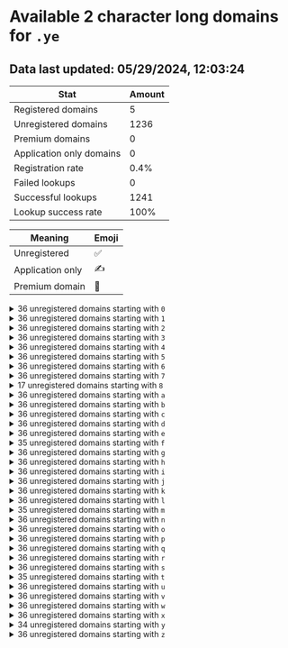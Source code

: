 # Available 2 character long domains for `.ye`

## Data last updated: 05/29/2024, 12:03:24

|Stat|Amount|
|--|--|
|Registered domains|5|
|Unregistered domains|1236|
|Premium domains|0|
|Application only domains|0|
|Registration rate|0.4%|
|Failed lookups|0|
|Successful lookups|1241|
|Lookup success rate|100%|


|Meaning|Emoji|
|--|--|
|Unregistered|:white_check_mark:|
|Application only|:writing_hand:|
|Premium domain|:gem:|

<details>
<summary>36 unregistered domains starting with <bold><code>0</code></bold></summary>

|Type|Domain|
|--|--|
|:white_check_mark:|`00.ye`|
|:white_check_mark:|`01.ye`|
|:white_check_mark:|`02.ye`|
|:white_check_mark:|`03.ye`|
|:white_check_mark:|`04.ye`|
|:white_check_mark:|`05.ye`|
|:white_check_mark:|`06.ye`|
|:white_check_mark:|`07.ye`|
|:white_check_mark:|`08.ye`|
|:white_check_mark:|`09.ye`|
|:white_check_mark:|`0a.ye`|
|:white_check_mark:|`0b.ye`|
|:white_check_mark:|`0c.ye`|
|:white_check_mark:|`0d.ye`|
|:white_check_mark:|`0e.ye`|
|:white_check_mark:|`0f.ye`|
|:white_check_mark:|`0g.ye`|
|:white_check_mark:|`0h.ye`|
|:white_check_mark:|`0i.ye`|
|:white_check_mark:|`0j.ye`|
|:white_check_mark:|`0k.ye`|
|:white_check_mark:|`0l.ye`|
|:white_check_mark:|`0m.ye`|
|:white_check_mark:|`0n.ye`|
|:white_check_mark:|`0o.ye`|
|:white_check_mark:|`0p.ye`|
|:white_check_mark:|`0q.ye`|
|:white_check_mark:|`0r.ye`|
|:white_check_mark:|`0s.ye`|
|:white_check_mark:|`0t.ye`|
|:white_check_mark:|`0u.ye`|
|:white_check_mark:|`0v.ye`|
|:white_check_mark:|`0w.ye`|
|:white_check_mark:|`0x.ye`|
|:white_check_mark:|`0y.ye`|
|:white_check_mark:|`0z.ye`|
</details>
<details>
<summary>36 unregistered domains starting with <bold><code>1</code></bold></summary>

|Type|Domain|
|--|--|
|:white_check_mark:|`10.ye`|
|:white_check_mark:|`11.ye`|
|:white_check_mark:|`12.ye`|
|:white_check_mark:|`13.ye`|
|:white_check_mark:|`14.ye`|
|:white_check_mark:|`15.ye`|
|:white_check_mark:|`16.ye`|
|:white_check_mark:|`17.ye`|
|:white_check_mark:|`18.ye`|
|:white_check_mark:|`19.ye`|
|:white_check_mark:|`1a.ye`|
|:white_check_mark:|`1b.ye`|
|:white_check_mark:|`1c.ye`|
|:white_check_mark:|`1d.ye`|
|:white_check_mark:|`1e.ye`|
|:white_check_mark:|`1f.ye`|
|:white_check_mark:|`1g.ye`|
|:white_check_mark:|`1h.ye`|
|:white_check_mark:|`1i.ye`|
|:white_check_mark:|`1j.ye`|
|:white_check_mark:|`1k.ye`|
|:white_check_mark:|`1l.ye`|
|:white_check_mark:|`1m.ye`|
|:white_check_mark:|`1n.ye`|
|:white_check_mark:|`1o.ye`|
|:white_check_mark:|`1p.ye`|
|:white_check_mark:|`1q.ye`|
|:white_check_mark:|`1r.ye`|
|:white_check_mark:|`1s.ye`|
|:white_check_mark:|`1t.ye`|
|:white_check_mark:|`1u.ye`|
|:white_check_mark:|`1v.ye`|
|:white_check_mark:|`1w.ye`|
|:white_check_mark:|`1x.ye`|
|:white_check_mark:|`1y.ye`|
|:white_check_mark:|`1z.ye`|
</details>
<details>
<summary>36 unregistered domains starting with <bold><code>2</code></bold></summary>

|Type|Domain|
|--|--|
|:white_check_mark:|`20.ye`|
|:white_check_mark:|`21.ye`|
|:white_check_mark:|`22.ye`|
|:white_check_mark:|`23.ye`|
|:white_check_mark:|`24.ye`|
|:white_check_mark:|`25.ye`|
|:white_check_mark:|`26.ye`|
|:white_check_mark:|`27.ye`|
|:white_check_mark:|`28.ye`|
|:white_check_mark:|`29.ye`|
|:white_check_mark:|`2a.ye`|
|:white_check_mark:|`2b.ye`|
|:white_check_mark:|`2c.ye`|
|:white_check_mark:|`2d.ye`|
|:white_check_mark:|`2e.ye`|
|:white_check_mark:|`2f.ye`|
|:white_check_mark:|`2g.ye`|
|:white_check_mark:|`2h.ye`|
|:white_check_mark:|`2i.ye`|
|:white_check_mark:|`2j.ye`|
|:white_check_mark:|`2k.ye`|
|:white_check_mark:|`2l.ye`|
|:white_check_mark:|`2m.ye`|
|:white_check_mark:|`2n.ye`|
|:white_check_mark:|`2o.ye`|
|:white_check_mark:|`2p.ye`|
|:white_check_mark:|`2q.ye`|
|:white_check_mark:|`2r.ye`|
|:white_check_mark:|`2s.ye`|
|:white_check_mark:|`2t.ye`|
|:white_check_mark:|`2u.ye`|
|:white_check_mark:|`2v.ye`|
|:white_check_mark:|`2w.ye`|
|:white_check_mark:|`2x.ye`|
|:white_check_mark:|`2y.ye`|
|:white_check_mark:|`2z.ye`|
</details>
<details>
<summary>36 unregistered domains starting with <bold><code>3</code></bold></summary>

|Type|Domain|
|--|--|
|:white_check_mark:|`30.ye`|
|:white_check_mark:|`31.ye`|
|:white_check_mark:|`32.ye`|
|:white_check_mark:|`33.ye`|
|:white_check_mark:|`34.ye`|
|:white_check_mark:|`35.ye`|
|:white_check_mark:|`36.ye`|
|:white_check_mark:|`37.ye`|
|:white_check_mark:|`38.ye`|
|:white_check_mark:|`39.ye`|
|:white_check_mark:|`3a.ye`|
|:white_check_mark:|`3b.ye`|
|:white_check_mark:|`3c.ye`|
|:white_check_mark:|`3d.ye`|
|:white_check_mark:|`3e.ye`|
|:white_check_mark:|`3f.ye`|
|:white_check_mark:|`3g.ye`|
|:white_check_mark:|`3h.ye`|
|:white_check_mark:|`3i.ye`|
|:white_check_mark:|`3j.ye`|
|:white_check_mark:|`3k.ye`|
|:white_check_mark:|`3l.ye`|
|:white_check_mark:|`3m.ye`|
|:white_check_mark:|`3n.ye`|
|:white_check_mark:|`3o.ye`|
|:white_check_mark:|`3p.ye`|
|:white_check_mark:|`3q.ye`|
|:white_check_mark:|`3r.ye`|
|:white_check_mark:|`3s.ye`|
|:white_check_mark:|`3t.ye`|
|:white_check_mark:|`3u.ye`|
|:white_check_mark:|`3v.ye`|
|:white_check_mark:|`3w.ye`|
|:white_check_mark:|`3x.ye`|
|:white_check_mark:|`3y.ye`|
|:white_check_mark:|`3z.ye`|
</details>
<details>
<summary>36 unregistered domains starting with <bold><code>4</code></bold></summary>

|Type|Domain|
|--|--|
|:white_check_mark:|`40.ye`|
|:white_check_mark:|`41.ye`|
|:white_check_mark:|`42.ye`|
|:white_check_mark:|`43.ye`|
|:white_check_mark:|`44.ye`|
|:white_check_mark:|`45.ye`|
|:white_check_mark:|`46.ye`|
|:white_check_mark:|`47.ye`|
|:white_check_mark:|`48.ye`|
|:white_check_mark:|`49.ye`|
|:white_check_mark:|`4a.ye`|
|:white_check_mark:|`4b.ye`|
|:white_check_mark:|`4c.ye`|
|:white_check_mark:|`4d.ye`|
|:white_check_mark:|`4e.ye`|
|:white_check_mark:|`4f.ye`|
|:white_check_mark:|`4g.ye`|
|:white_check_mark:|`4h.ye`|
|:white_check_mark:|`4i.ye`|
|:white_check_mark:|`4j.ye`|
|:white_check_mark:|`4k.ye`|
|:white_check_mark:|`4l.ye`|
|:white_check_mark:|`4m.ye`|
|:white_check_mark:|`4n.ye`|
|:white_check_mark:|`4o.ye`|
|:white_check_mark:|`4p.ye`|
|:white_check_mark:|`4q.ye`|
|:white_check_mark:|`4r.ye`|
|:white_check_mark:|`4s.ye`|
|:white_check_mark:|`4t.ye`|
|:white_check_mark:|`4u.ye`|
|:white_check_mark:|`4v.ye`|
|:white_check_mark:|`4w.ye`|
|:white_check_mark:|`4x.ye`|
|:white_check_mark:|`4y.ye`|
|:white_check_mark:|`4z.ye`|
</details>
<details>
<summary>36 unregistered domains starting with <bold><code>5</code></bold></summary>

|Type|Domain|
|--|--|
|:white_check_mark:|`50.ye`|
|:white_check_mark:|`51.ye`|
|:white_check_mark:|`52.ye`|
|:white_check_mark:|`53.ye`|
|:white_check_mark:|`54.ye`|
|:white_check_mark:|`55.ye`|
|:white_check_mark:|`56.ye`|
|:white_check_mark:|`57.ye`|
|:white_check_mark:|`58.ye`|
|:white_check_mark:|`59.ye`|
|:white_check_mark:|`5a.ye`|
|:white_check_mark:|`5b.ye`|
|:white_check_mark:|`5c.ye`|
|:white_check_mark:|`5d.ye`|
|:white_check_mark:|`5e.ye`|
|:white_check_mark:|`5f.ye`|
|:white_check_mark:|`5g.ye`|
|:white_check_mark:|`5h.ye`|
|:white_check_mark:|`5i.ye`|
|:white_check_mark:|`5j.ye`|
|:white_check_mark:|`5k.ye`|
|:white_check_mark:|`5l.ye`|
|:white_check_mark:|`5m.ye`|
|:white_check_mark:|`5n.ye`|
|:white_check_mark:|`5o.ye`|
|:white_check_mark:|`5p.ye`|
|:white_check_mark:|`5q.ye`|
|:white_check_mark:|`5r.ye`|
|:white_check_mark:|`5s.ye`|
|:white_check_mark:|`5t.ye`|
|:white_check_mark:|`5u.ye`|
|:white_check_mark:|`5v.ye`|
|:white_check_mark:|`5w.ye`|
|:white_check_mark:|`5x.ye`|
|:white_check_mark:|`5y.ye`|
|:white_check_mark:|`5z.ye`|
</details>
<details>
<summary>36 unregistered domains starting with <bold><code>6</code></bold></summary>

|Type|Domain|
|--|--|
|:white_check_mark:|`60.ye`|
|:white_check_mark:|`61.ye`|
|:white_check_mark:|`62.ye`|
|:white_check_mark:|`63.ye`|
|:white_check_mark:|`64.ye`|
|:white_check_mark:|`65.ye`|
|:white_check_mark:|`66.ye`|
|:white_check_mark:|`67.ye`|
|:white_check_mark:|`68.ye`|
|:white_check_mark:|`69.ye`|
|:white_check_mark:|`6a.ye`|
|:white_check_mark:|`6b.ye`|
|:white_check_mark:|`6c.ye`|
|:white_check_mark:|`6d.ye`|
|:white_check_mark:|`6e.ye`|
|:white_check_mark:|`6f.ye`|
|:white_check_mark:|`6g.ye`|
|:white_check_mark:|`6h.ye`|
|:white_check_mark:|`6i.ye`|
|:white_check_mark:|`6j.ye`|
|:white_check_mark:|`6k.ye`|
|:white_check_mark:|`6l.ye`|
|:white_check_mark:|`6m.ye`|
|:white_check_mark:|`6n.ye`|
|:white_check_mark:|`6o.ye`|
|:white_check_mark:|`6p.ye`|
|:white_check_mark:|`6q.ye`|
|:white_check_mark:|`6r.ye`|
|:white_check_mark:|`6s.ye`|
|:white_check_mark:|`6t.ye`|
|:white_check_mark:|`6u.ye`|
|:white_check_mark:|`6v.ye`|
|:white_check_mark:|`6w.ye`|
|:white_check_mark:|`6x.ye`|
|:white_check_mark:|`6y.ye`|
|:white_check_mark:|`6z.ye`|
</details>
<details>
<summary>36 unregistered domains starting with <bold><code>7</code></bold></summary>

|Type|Domain|
|--|--|
|:white_check_mark:|`70.ye`|
|:white_check_mark:|`71.ye`|
|:white_check_mark:|`72.ye`|
|:white_check_mark:|`73.ye`|
|:white_check_mark:|`74.ye`|
|:white_check_mark:|`75.ye`|
|:white_check_mark:|`76.ye`|
|:white_check_mark:|`77.ye`|
|:white_check_mark:|`78.ye`|
|:white_check_mark:|`79.ye`|
|:white_check_mark:|`7a.ye`|
|:white_check_mark:|`7b.ye`|
|:white_check_mark:|`7c.ye`|
|:white_check_mark:|`7d.ye`|
|:white_check_mark:|`7e.ye`|
|:white_check_mark:|`7f.ye`|
|:white_check_mark:|`7g.ye`|
|:white_check_mark:|`7h.ye`|
|:white_check_mark:|`7i.ye`|
|:white_check_mark:|`7j.ye`|
|:white_check_mark:|`7k.ye`|
|:white_check_mark:|`7l.ye`|
|:white_check_mark:|`7m.ye`|
|:white_check_mark:|`7n.ye`|
|:white_check_mark:|`7o.ye`|
|:white_check_mark:|`7p.ye`|
|:white_check_mark:|`7q.ye`|
|:white_check_mark:|`7r.ye`|
|:white_check_mark:|`7s.ye`|
|:white_check_mark:|`7t.ye`|
|:white_check_mark:|`7u.ye`|
|:white_check_mark:|`7v.ye`|
|:white_check_mark:|`7w.ye`|
|:white_check_mark:|`7x.ye`|
|:white_check_mark:|`7y.ye`|
|:white_check_mark:|`7z.ye`|
</details>
<details>
<summary>17 unregistered domains starting with <bold><code>8</code></bold></summary>

|Type|Domain|
|--|--|
|:white_check_mark:|`8a.ye`|
|:white_check_mark:|`8b.ye`|
|:white_check_mark:|`8c.ye`|
|:white_check_mark:|`8d.ye`|
|:white_check_mark:|`8e.ye`|
|:white_check_mark:|`8f.ye`|
|:white_check_mark:|`8g.ye`|
|:white_check_mark:|`8h.ye`|
|:white_check_mark:|`8i.ye`|
|:white_check_mark:|`8j.ye`|
|:white_check_mark:|`8k.ye`|
|:white_check_mark:|`8l.ye`|
|:white_check_mark:|`8m.ye`|
|:white_check_mark:|`8n.ye`|
|:white_check_mark:|`8o.ye`|
|:white_check_mark:|`8p.ye`|
|:white_check_mark:|`8q.ye`|
</details>
<details>
<summary>36 unregistered domains starting with <bold><code>a</code></bold></summary>

|Type|Domain|
|--|--|
|:white_check_mark:|`a0.ye`|
|:white_check_mark:|`a1.ye`|
|:white_check_mark:|`a2.ye`|
|:white_check_mark:|`a3.ye`|
|:white_check_mark:|`a4.ye`|
|:white_check_mark:|`a5.ye`|
|:white_check_mark:|`a6.ye`|
|:white_check_mark:|`a7.ye`|
|:white_check_mark:|`a8.ye`|
|:white_check_mark:|`a9.ye`|
|:white_check_mark:|`aa.ye`|
|:white_check_mark:|`ab.ye`|
|:white_check_mark:|`ac.ye`|
|:white_check_mark:|`ad.ye`|
|:white_check_mark:|`ae.ye`|
|:white_check_mark:|`af.ye`|
|:white_check_mark:|`ag.ye`|
|:white_check_mark:|`ah.ye`|
|:white_check_mark:|`ai.ye`|
|:white_check_mark:|`aj.ye`|
|:white_check_mark:|`ak.ye`|
|:white_check_mark:|`al.ye`|
|:white_check_mark:|`am.ye`|
|:white_check_mark:|`an.ye`|
|:white_check_mark:|`ao.ye`|
|:white_check_mark:|`ap.ye`|
|:white_check_mark:|`aq.ye`|
|:white_check_mark:|`ar.ye`|
|:white_check_mark:|`as.ye`|
|:white_check_mark:|`at.ye`|
|:white_check_mark:|`au.ye`|
|:white_check_mark:|`av.ye`|
|:white_check_mark:|`aw.ye`|
|:white_check_mark:|`ax.ye`|
|:white_check_mark:|`ay.ye`|
|:white_check_mark:|`az.ye`|
</details>
<details>
<summary>36 unregistered domains starting with <bold><code>b</code></bold></summary>

|Type|Domain|
|--|--|
|:white_check_mark:|`b0.ye`|
|:white_check_mark:|`b1.ye`|
|:white_check_mark:|`b2.ye`|
|:white_check_mark:|`b3.ye`|
|:white_check_mark:|`b4.ye`|
|:white_check_mark:|`b5.ye`|
|:white_check_mark:|`b6.ye`|
|:white_check_mark:|`b7.ye`|
|:white_check_mark:|`b8.ye`|
|:white_check_mark:|`b9.ye`|
|:white_check_mark:|`ba.ye`|
|:white_check_mark:|`bb.ye`|
|:white_check_mark:|`bc.ye`|
|:white_check_mark:|`bd.ye`|
|:white_check_mark:|`be.ye`|
|:white_check_mark:|`bf.ye`|
|:white_check_mark:|`bg.ye`|
|:white_check_mark:|`bh.ye`|
|:white_check_mark:|`bi.ye`|
|:white_check_mark:|`bj.ye`|
|:white_check_mark:|`bk.ye`|
|:white_check_mark:|`bl.ye`|
|:white_check_mark:|`bm.ye`|
|:white_check_mark:|`bn.ye`|
|:white_check_mark:|`bo.ye`|
|:white_check_mark:|`bp.ye`|
|:white_check_mark:|`bq.ye`|
|:white_check_mark:|`br.ye`|
|:white_check_mark:|`bs.ye`|
|:white_check_mark:|`bt.ye`|
|:white_check_mark:|`bu.ye`|
|:white_check_mark:|`bv.ye`|
|:white_check_mark:|`bw.ye`|
|:white_check_mark:|`bx.ye`|
|:white_check_mark:|`by.ye`|
|:white_check_mark:|`bz.ye`|
</details>
<details>
<summary>36 unregistered domains starting with <bold><code>c</code></bold></summary>

|Type|Domain|
|--|--|
|:white_check_mark:|`c0.ye`|
|:white_check_mark:|`c1.ye`|
|:white_check_mark:|`c2.ye`|
|:white_check_mark:|`c3.ye`|
|:white_check_mark:|`c4.ye`|
|:white_check_mark:|`c5.ye`|
|:white_check_mark:|`c6.ye`|
|:white_check_mark:|`c7.ye`|
|:white_check_mark:|`c8.ye`|
|:white_check_mark:|`c9.ye`|
|:white_check_mark:|`ca.ye`|
|:white_check_mark:|`cb.ye`|
|:white_check_mark:|`cc.ye`|
|:white_check_mark:|`cd.ye`|
|:white_check_mark:|`ce.ye`|
|:white_check_mark:|`cf.ye`|
|:white_check_mark:|`cg.ye`|
|:white_check_mark:|`ch.ye`|
|:white_check_mark:|`ci.ye`|
|:white_check_mark:|`cj.ye`|
|:white_check_mark:|`ck.ye`|
|:white_check_mark:|`cl.ye`|
|:white_check_mark:|`cm.ye`|
|:white_check_mark:|`cn.ye`|
|:white_check_mark:|`co.ye`|
|:white_check_mark:|`cp.ye`|
|:white_check_mark:|`cq.ye`|
|:white_check_mark:|`cr.ye`|
|:white_check_mark:|`cs.ye`|
|:white_check_mark:|`ct.ye`|
|:white_check_mark:|`cu.ye`|
|:white_check_mark:|`cv.ye`|
|:white_check_mark:|`cw.ye`|
|:white_check_mark:|`cx.ye`|
|:white_check_mark:|`cy.ye`|
|:white_check_mark:|`cz.ye`|
</details>
<details>
<summary>36 unregistered domains starting with <bold><code>d</code></bold></summary>

|Type|Domain|
|--|--|
|:white_check_mark:|`d0.ye`|
|:white_check_mark:|`d1.ye`|
|:white_check_mark:|`d2.ye`|
|:white_check_mark:|`d3.ye`|
|:white_check_mark:|`d4.ye`|
|:white_check_mark:|`d5.ye`|
|:white_check_mark:|`d6.ye`|
|:white_check_mark:|`d7.ye`|
|:white_check_mark:|`d8.ye`|
|:white_check_mark:|`d9.ye`|
|:white_check_mark:|`da.ye`|
|:white_check_mark:|`db.ye`|
|:white_check_mark:|`dc.ye`|
|:white_check_mark:|`dd.ye`|
|:white_check_mark:|`de.ye`|
|:white_check_mark:|`df.ye`|
|:white_check_mark:|`dg.ye`|
|:white_check_mark:|`dh.ye`|
|:white_check_mark:|`di.ye`|
|:white_check_mark:|`dj.ye`|
|:white_check_mark:|`dk.ye`|
|:white_check_mark:|`dl.ye`|
|:white_check_mark:|`dm.ye`|
|:white_check_mark:|`dn.ye`|
|:white_check_mark:|`do.ye`|
|:white_check_mark:|`dp.ye`|
|:white_check_mark:|`dq.ye`|
|:white_check_mark:|`dr.ye`|
|:white_check_mark:|`ds.ye`|
|:white_check_mark:|`dt.ye`|
|:white_check_mark:|`du.ye`|
|:white_check_mark:|`dv.ye`|
|:white_check_mark:|`dw.ye`|
|:white_check_mark:|`dx.ye`|
|:white_check_mark:|`dy.ye`|
|:white_check_mark:|`dz.ye`|
</details>
<details>
<summary>36 unregistered domains starting with <bold><code>e</code></bold></summary>

|Type|Domain|
|--|--|
|:white_check_mark:|`e0.ye`|
|:white_check_mark:|`e1.ye`|
|:white_check_mark:|`e2.ye`|
|:white_check_mark:|`e3.ye`|
|:white_check_mark:|`e4.ye`|
|:white_check_mark:|`e5.ye`|
|:white_check_mark:|`e6.ye`|
|:white_check_mark:|`e7.ye`|
|:white_check_mark:|`e8.ye`|
|:white_check_mark:|`e9.ye`|
|:white_check_mark:|`ea.ye`|
|:white_check_mark:|`eb.ye`|
|:white_check_mark:|`ec.ye`|
|:white_check_mark:|`ed.ye`|
|:white_check_mark:|`ee.ye`|
|:white_check_mark:|`ef.ye`|
|:white_check_mark:|`eg.ye`|
|:white_check_mark:|`eh.ye`|
|:white_check_mark:|`ei.ye`|
|:white_check_mark:|`ej.ye`|
|:white_check_mark:|`ek.ye`|
|:white_check_mark:|`el.ye`|
|:white_check_mark:|`em.ye`|
|:white_check_mark:|`en.ye`|
|:white_check_mark:|`eo.ye`|
|:white_check_mark:|`ep.ye`|
|:white_check_mark:|`eq.ye`|
|:white_check_mark:|`er.ye`|
|:white_check_mark:|`es.ye`|
|:white_check_mark:|`et.ye`|
|:white_check_mark:|`eu.ye`|
|:white_check_mark:|`ev.ye`|
|:white_check_mark:|`ew.ye`|
|:white_check_mark:|`ex.ye`|
|:white_check_mark:|`ey.ye`|
|:white_check_mark:|`ez.ye`|
</details>
<details>
<summary>35 unregistered domains starting with <bold><code>f</code></bold></summary>

|Type|Domain|
|--|--|
|:white_check_mark:|`f0.ye`|
|:white_check_mark:|`f1.ye`|
|:white_check_mark:|`f2.ye`|
|:white_check_mark:|`f3.ye`|
|:white_check_mark:|`f4.ye`|
|:white_check_mark:|`f5.ye`|
|:white_check_mark:|`f6.ye`|
|:white_check_mark:|`f7.ye`|
|:white_check_mark:|`f8.ye`|
|:white_check_mark:|`f9.ye`|
|:white_check_mark:|`fa.ye`|
|:white_check_mark:|`fb.ye`|
|:white_check_mark:|`fc.ye`|
|:white_check_mark:|`fd.ye`|
|:white_check_mark:|`fe.ye`|
|:white_check_mark:|`ff.ye`|
|:white_check_mark:|`fg.ye`|
|:white_check_mark:|`fh.ye`|
|:white_check_mark:|`fi.ye`|
|:white_check_mark:|`fj.ye`|
|:white_check_mark:|`fk.ye`|
|:white_check_mark:|`fl.ye`|
|:white_check_mark:|`fn.ye`|
|:white_check_mark:|`fo.ye`|
|:white_check_mark:|`fp.ye`|
|:white_check_mark:|`fq.ye`|
|:white_check_mark:|`fr.ye`|
|:white_check_mark:|`fs.ye`|
|:white_check_mark:|`ft.ye`|
|:white_check_mark:|`fu.ye`|
|:white_check_mark:|`fv.ye`|
|:white_check_mark:|`fw.ye`|
|:white_check_mark:|`fx.ye`|
|:white_check_mark:|`fy.ye`|
|:white_check_mark:|`fz.ye`|
</details>
<details>
<summary>36 unregistered domains starting with <bold><code>g</code></bold></summary>

|Type|Domain|
|--|--|
|:white_check_mark:|`g0.ye`|
|:white_check_mark:|`g1.ye`|
|:white_check_mark:|`g2.ye`|
|:white_check_mark:|`g3.ye`|
|:white_check_mark:|`g4.ye`|
|:white_check_mark:|`g5.ye`|
|:white_check_mark:|`g6.ye`|
|:white_check_mark:|`g7.ye`|
|:white_check_mark:|`g8.ye`|
|:white_check_mark:|`g9.ye`|
|:white_check_mark:|`ga.ye`|
|:white_check_mark:|`gb.ye`|
|:white_check_mark:|`gc.ye`|
|:white_check_mark:|`gd.ye`|
|:white_check_mark:|`ge.ye`|
|:white_check_mark:|`gf.ye`|
|:white_check_mark:|`gg.ye`|
|:white_check_mark:|`gh.ye`|
|:white_check_mark:|`gi.ye`|
|:white_check_mark:|`gj.ye`|
|:white_check_mark:|`gk.ye`|
|:white_check_mark:|`gl.ye`|
|:white_check_mark:|`gm.ye`|
|:white_check_mark:|`gn.ye`|
|:white_check_mark:|`go.ye`|
|:white_check_mark:|`gp.ye`|
|:white_check_mark:|`gq.ye`|
|:white_check_mark:|`gr.ye`|
|:white_check_mark:|`gs.ye`|
|:white_check_mark:|`gt.ye`|
|:white_check_mark:|`gu.ye`|
|:white_check_mark:|`gv.ye`|
|:white_check_mark:|`gw.ye`|
|:white_check_mark:|`gx.ye`|
|:white_check_mark:|`gy.ye`|
|:white_check_mark:|`gz.ye`|
</details>
<details>
<summary>36 unregistered domains starting with <bold><code>h</code></bold></summary>

|Type|Domain|
|--|--|
|:white_check_mark:|`h0.ye`|
|:white_check_mark:|`h1.ye`|
|:white_check_mark:|`h2.ye`|
|:white_check_mark:|`h3.ye`|
|:white_check_mark:|`h4.ye`|
|:white_check_mark:|`h5.ye`|
|:white_check_mark:|`h6.ye`|
|:white_check_mark:|`h7.ye`|
|:white_check_mark:|`h8.ye`|
|:white_check_mark:|`h9.ye`|
|:white_check_mark:|`ha.ye`|
|:white_check_mark:|`hb.ye`|
|:white_check_mark:|`hc.ye`|
|:white_check_mark:|`hd.ye`|
|:white_check_mark:|`he.ye`|
|:white_check_mark:|`hf.ye`|
|:white_check_mark:|`hg.ye`|
|:white_check_mark:|`hh.ye`|
|:white_check_mark:|`hi.ye`|
|:white_check_mark:|`hj.ye`|
|:white_check_mark:|`hk.ye`|
|:white_check_mark:|`hl.ye`|
|:white_check_mark:|`hm.ye`|
|:white_check_mark:|`hn.ye`|
|:white_check_mark:|`ho.ye`|
|:white_check_mark:|`hp.ye`|
|:white_check_mark:|`hq.ye`|
|:white_check_mark:|`hr.ye`|
|:white_check_mark:|`hs.ye`|
|:white_check_mark:|`ht.ye`|
|:white_check_mark:|`hu.ye`|
|:white_check_mark:|`hv.ye`|
|:white_check_mark:|`hw.ye`|
|:white_check_mark:|`hx.ye`|
|:white_check_mark:|`hy.ye`|
|:white_check_mark:|`hz.ye`|
</details>
<details>
<summary>36 unregistered domains starting with <bold><code>i</code></bold></summary>

|Type|Domain|
|--|--|
|:white_check_mark:|`i0.ye`|
|:white_check_mark:|`i1.ye`|
|:white_check_mark:|`i2.ye`|
|:white_check_mark:|`i3.ye`|
|:white_check_mark:|`i4.ye`|
|:white_check_mark:|`i5.ye`|
|:white_check_mark:|`i6.ye`|
|:white_check_mark:|`i7.ye`|
|:white_check_mark:|`i8.ye`|
|:white_check_mark:|`i9.ye`|
|:white_check_mark:|`ia.ye`|
|:white_check_mark:|`ib.ye`|
|:white_check_mark:|`ic.ye`|
|:white_check_mark:|`id.ye`|
|:white_check_mark:|`ie.ye`|
|:white_check_mark:|`if.ye`|
|:white_check_mark:|`ig.ye`|
|:white_check_mark:|`ih.ye`|
|:white_check_mark:|`ii.ye`|
|:white_check_mark:|`ij.ye`|
|:white_check_mark:|`ik.ye`|
|:white_check_mark:|`il.ye`|
|:white_check_mark:|`im.ye`|
|:white_check_mark:|`in.ye`|
|:white_check_mark:|`io.ye`|
|:white_check_mark:|`ip.ye`|
|:white_check_mark:|`iq.ye`|
|:white_check_mark:|`ir.ye`|
|:white_check_mark:|`is.ye`|
|:white_check_mark:|`it.ye`|
|:white_check_mark:|`iu.ye`|
|:white_check_mark:|`iv.ye`|
|:white_check_mark:|`iw.ye`|
|:white_check_mark:|`ix.ye`|
|:white_check_mark:|`iy.ye`|
|:white_check_mark:|`iz.ye`|
</details>
<details>
<summary>36 unregistered domains starting with <bold><code>j</code></bold></summary>

|Type|Domain|
|--|--|
|:white_check_mark:|`j0.ye`|
|:white_check_mark:|`j1.ye`|
|:white_check_mark:|`j2.ye`|
|:white_check_mark:|`j3.ye`|
|:white_check_mark:|`j4.ye`|
|:white_check_mark:|`j5.ye`|
|:white_check_mark:|`j6.ye`|
|:white_check_mark:|`j7.ye`|
|:white_check_mark:|`j8.ye`|
|:white_check_mark:|`j9.ye`|
|:white_check_mark:|`ja.ye`|
|:white_check_mark:|`jb.ye`|
|:white_check_mark:|`jc.ye`|
|:white_check_mark:|`jd.ye`|
|:white_check_mark:|`je.ye`|
|:white_check_mark:|`jf.ye`|
|:white_check_mark:|`jg.ye`|
|:white_check_mark:|`jh.ye`|
|:white_check_mark:|`ji.ye`|
|:white_check_mark:|`jj.ye`|
|:white_check_mark:|`jk.ye`|
|:white_check_mark:|`jl.ye`|
|:white_check_mark:|`jm.ye`|
|:white_check_mark:|`jn.ye`|
|:white_check_mark:|`jo.ye`|
|:white_check_mark:|`jp.ye`|
|:white_check_mark:|`jq.ye`|
|:white_check_mark:|`jr.ye`|
|:white_check_mark:|`js.ye`|
|:white_check_mark:|`jt.ye`|
|:white_check_mark:|`ju.ye`|
|:white_check_mark:|`jv.ye`|
|:white_check_mark:|`jw.ye`|
|:white_check_mark:|`jx.ye`|
|:white_check_mark:|`jy.ye`|
|:white_check_mark:|`jz.ye`|
</details>
<details>
<summary>36 unregistered domains starting with <bold><code>k</code></bold></summary>

|Type|Domain|
|--|--|
|:white_check_mark:|`k0.ye`|
|:white_check_mark:|`k1.ye`|
|:white_check_mark:|`k2.ye`|
|:white_check_mark:|`k3.ye`|
|:white_check_mark:|`k4.ye`|
|:white_check_mark:|`k5.ye`|
|:white_check_mark:|`k6.ye`|
|:white_check_mark:|`k7.ye`|
|:white_check_mark:|`k8.ye`|
|:white_check_mark:|`k9.ye`|
|:white_check_mark:|`ka.ye`|
|:white_check_mark:|`kb.ye`|
|:white_check_mark:|`kc.ye`|
|:white_check_mark:|`kd.ye`|
|:white_check_mark:|`ke.ye`|
|:white_check_mark:|`kf.ye`|
|:white_check_mark:|`kg.ye`|
|:white_check_mark:|`kh.ye`|
|:white_check_mark:|`ki.ye`|
|:white_check_mark:|`kj.ye`|
|:white_check_mark:|`kk.ye`|
|:white_check_mark:|`kl.ye`|
|:white_check_mark:|`km.ye`|
|:white_check_mark:|`kn.ye`|
|:white_check_mark:|`ko.ye`|
|:white_check_mark:|`kp.ye`|
|:white_check_mark:|`kq.ye`|
|:white_check_mark:|`kr.ye`|
|:white_check_mark:|`ks.ye`|
|:white_check_mark:|`kt.ye`|
|:white_check_mark:|`ku.ye`|
|:white_check_mark:|`kv.ye`|
|:white_check_mark:|`kw.ye`|
|:white_check_mark:|`kx.ye`|
|:white_check_mark:|`ky.ye`|
|:white_check_mark:|`kz.ye`|
</details>
<details>
<summary>36 unregistered domains starting with <bold><code>l</code></bold></summary>

|Type|Domain|
|--|--|
|:white_check_mark:|`l0.ye`|
|:white_check_mark:|`l1.ye`|
|:white_check_mark:|`l2.ye`|
|:white_check_mark:|`l3.ye`|
|:white_check_mark:|`l4.ye`|
|:white_check_mark:|`l5.ye`|
|:white_check_mark:|`l6.ye`|
|:white_check_mark:|`l7.ye`|
|:white_check_mark:|`l8.ye`|
|:white_check_mark:|`l9.ye`|
|:white_check_mark:|`la.ye`|
|:white_check_mark:|`lb.ye`|
|:white_check_mark:|`lc.ye`|
|:white_check_mark:|`ld.ye`|
|:white_check_mark:|`le.ye`|
|:white_check_mark:|`lf.ye`|
|:white_check_mark:|`lg.ye`|
|:white_check_mark:|`lh.ye`|
|:white_check_mark:|`li.ye`|
|:white_check_mark:|`lj.ye`|
|:white_check_mark:|`lk.ye`|
|:white_check_mark:|`ll.ye`|
|:white_check_mark:|`lm.ye`|
|:white_check_mark:|`ln.ye`|
|:white_check_mark:|`lo.ye`|
|:white_check_mark:|`lp.ye`|
|:white_check_mark:|`lq.ye`|
|:white_check_mark:|`lr.ye`|
|:white_check_mark:|`ls.ye`|
|:white_check_mark:|`lt.ye`|
|:white_check_mark:|`lu.ye`|
|:white_check_mark:|`lv.ye`|
|:white_check_mark:|`lw.ye`|
|:white_check_mark:|`lx.ye`|
|:white_check_mark:|`ly.ye`|
|:white_check_mark:|`lz.ye`|
</details>
<details>
<summary>35 unregistered domains starting with <bold><code>m</code></bold></summary>

|Type|Domain|
|--|--|
|:white_check_mark:|`m0.ye`|
|:white_check_mark:|`m1.ye`|
|:white_check_mark:|`m2.ye`|
|:white_check_mark:|`m3.ye`|
|:white_check_mark:|`m4.ye`|
|:white_check_mark:|`m5.ye`|
|:white_check_mark:|`m6.ye`|
|:white_check_mark:|`m7.ye`|
|:white_check_mark:|`m8.ye`|
|:white_check_mark:|`m9.ye`|
|:white_check_mark:|`ma.ye`|
|:white_check_mark:|`mb.ye`|
|:white_check_mark:|`mc.ye`|
|:white_check_mark:|`md.ye`|
|:white_check_mark:|`mf.ye`|
|:white_check_mark:|`mg.ye`|
|:white_check_mark:|`mh.ye`|
|:white_check_mark:|`mi.ye`|
|:white_check_mark:|`mj.ye`|
|:white_check_mark:|`mk.ye`|
|:white_check_mark:|`ml.ye`|
|:white_check_mark:|`mm.ye`|
|:white_check_mark:|`mn.ye`|
|:white_check_mark:|`mo.ye`|
|:white_check_mark:|`mp.ye`|
|:white_check_mark:|`mq.ye`|
|:white_check_mark:|`mr.ye`|
|:white_check_mark:|`ms.ye`|
|:white_check_mark:|`mt.ye`|
|:white_check_mark:|`mu.ye`|
|:white_check_mark:|`mv.ye`|
|:white_check_mark:|`mw.ye`|
|:white_check_mark:|`mx.ye`|
|:white_check_mark:|`my.ye`|
|:white_check_mark:|`mz.ye`|
</details>
<details>
<summary>36 unregistered domains starting with <bold><code>n</code></bold></summary>

|Type|Domain|
|--|--|
|:white_check_mark:|`n0.ye`|
|:white_check_mark:|`n1.ye`|
|:white_check_mark:|`n2.ye`|
|:white_check_mark:|`n3.ye`|
|:white_check_mark:|`n4.ye`|
|:white_check_mark:|`n5.ye`|
|:white_check_mark:|`n6.ye`|
|:white_check_mark:|`n7.ye`|
|:white_check_mark:|`n8.ye`|
|:white_check_mark:|`n9.ye`|
|:white_check_mark:|`na.ye`|
|:white_check_mark:|`nb.ye`|
|:white_check_mark:|`nc.ye`|
|:white_check_mark:|`nd.ye`|
|:white_check_mark:|`ne.ye`|
|:white_check_mark:|`nf.ye`|
|:white_check_mark:|`ng.ye`|
|:white_check_mark:|`nh.ye`|
|:white_check_mark:|`ni.ye`|
|:white_check_mark:|`nj.ye`|
|:white_check_mark:|`nk.ye`|
|:white_check_mark:|`nl.ye`|
|:white_check_mark:|`nm.ye`|
|:white_check_mark:|`nn.ye`|
|:white_check_mark:|`no.ye`|
|:white_check_mark:|`np.ye`|
|:white_check_mark:|`nq.ye`|
|:white_check_mark:|`nr.ye`|
|:white_check_mark:|`ns.ye`|
|:white_check_mark:|`nt.ye`|
|:white_check_mark:|`nu.ye`|
|:white_check_mark:|`nv.ye`|
|:white_check_mark:|`nw.ye`|
|:white_check_mark:|`nx.ye`|
|:white_check_mark:|`ny.ye`|
|:white_check_mark:|`nz.ye`|
</details>
<details>
<summary>36 unregistered domains starting with <bold><code>o</code></bold></summary>

|Type|Domain|
|--|--|
|:white_check_mark:|`o0.ye`|
|:white_check_mark:|`o1.ye`|
|:white_check_mark:|`o2.ye`|
|:white_check_mark:|`o3.ye`|
|:white_check_mark:|`o4.ye`|
|:white_check_mark:|`o5.ye`|
|:white_check_mark:|`o6.ye`|
|:white_check_mark:|`o7.ye`|
|:white_check_mark:|`o8.ye`|
|:white_check_mark:|`o9.ye`|
|:white_check_mark:|`oa.ye`|
|:white_check_mark:|`ob.ye`|
|:white_check_mark:|`oc.ye`|
|:white_check_mark:|`od.ye`|
|:white_check_mark:|`oe.ye`|
|:white_check_mark:|`of.ye`|
|:white_check_mark:|`og.ye`|
|:white_check_mark:|`oh.ye`|
|:white_check_mark:|`oi.ye`|
|:white_check_mark:|`oj.ye`|
|:white_check_mark:|`ok.ye`|
|:white_check_mark:|`ol.ye`|
|:white_check_mark:|`om.ye`|
|:white_check_mark:|`on.ye`|
|:white_check_mark:|`oo.ye`|
|:white_check_mark:|`op.ye`|
|:white_check_mark:|`oq.ye`|
|:white_check_mark:|`or.ye`|
|:white_check_mark:|`os.ye`|
|:white_check_mark:|`ot.ye`|
|:white_check_mark:|`ou.ye`|
|:white_check_mark:|`ov.ye`|
|:white_check_mark:|`ow.ye`|
|:white_check_mark:|`ox.ye`|
|:white_check_mark:|`oy.ye`|
|:white_check_mark:|`oz.ye`|
</details>
<details>
<summary>36 unregistered domains starting with <bold><code>p</code></bold></summary>

|Type|Domain|
|--|--|
|:white_check_mark:|`p0.ye`|
|:white_check_mark:|`p1.ye`|
|:white_check_mark:|`p2.ye`|
|:white_check_mark:|`p3.ye`|
|:white_check_mark:|`p4.ye`|
|:white_check_mark:|`p5.ye`|
|:white_check_mark:|`p6.ye`|
|:white_check_mark:|`p7.ye`|
|:white_check_mark:|`p8.ye`|
|:white_check_mark:|`p9.ye`|
|:white_check_mark:|`pa.ye`|
|:white_check_mark:|`pb.ye`|
|:white_check_mark:|`pc.ye`|
|:white_check_mark:|`pd.ye`|
|:white_check_mark:|`pe.ye`|
|:white_check_mark:|`pf.ye`|
|:white_check_mark:|`pg.ye`|
|:white_check_mark:|`ph.ye`|
|:white_check_mark:|`pi.ye`|
|:white_check_mark:|`pj.ye`|
|:white_check_mark:|`pk.ye`|
|:white_check_mark:|`pl.ye`|
|:white_check_mark:|`pm.ye`|
|:white_check_mark:|`pn.ye`|
|:white_check_mark:|`po.ye`|
|:white_check_mark:|`pp.ye`|
|:white_check_mark:|`pq.ye`|
|:white_check_mark:|`pr.ye`|
|:white_check_mark:|`ps.ye`|
|:white_check_mark:|`pt.ye`|
|:white_check_mark:|`pu.ye`|
|:white_check_mark:|`pv.ye`|
|:white_check_mark:|`pw.ye`|
|:white_check_mark:|`px.ye`|
|:white_check_mark:|`py.ye`|
|:white_check_mark:|`pz.ye`|
</details>
<details>
<summary>36 unregistered domains starting with <bold><code>q</code></bold></summary>

|Type|Domain|
|--|--|
|:white_check_mark:|`q0.ye`|
|:white_check_mark:|`q1.ye`|
|:white_check_mark:|`q2.ye`|
|:white_check_mark:|`q3.ye`|
|:white_check_mark:|`q4.ye`|
|:white_check_mark:|`q5.ye`|
|:white_check_mark:|`q6.ye`|
|:white_check_mark:|`q7.ye`|
|:white_check_mark:|`q8.ye`|
|:white_check_mark:|`q9.ye`|
|:white_check_mark:|`qa.ye`|
|:white_check_mark:|`qb.ye`|
|:white_check_mark:|`qc.ye`|
|:white_check_mark:|`qd.ye`|
|:white_check_mark:|`qe.ye`|
|:white_check_mark:|`qf.ye`|
|:white_check_mark:|`qg.ye`|
|:white_check_mark:|`qh.ye`|
|:white_check_mark:|`qi.ye`|
|:white_check_mark:|`qj.ye`|
|:white_check_mark:|`qk.ye`|
|:white_check_mark:|`ql.ye`|
|:white_check_mark:|`qm.ye`|
|:white_check_mark:|`qn.ye`|
|:white_check_mark:|`qo.ye`|
|:white_check_mark:|`qp.ye`|
|:white_check_mark:|`qq.ye`|
|:white_check_mark:|`qr.ye`|
|:white_check_mark:|`qs.ye`|
|:white_check_mark:|`qt.ye`|
|:white_check_mark:|`qu.ye`|
|:white_check_mark:|`qv.ye`|
|:white_check_mark:|`qw.ye`|
|:white_check_mark:|`qx.ye`|
|:white_check_mark:|`qy.ye`|
|:white_check_mark:|`qz.ye`|
</details>
<details>
<summary>36 unregistered domains starting with <bold><code>r</code></bold></summary>

|Type|Domain|
|--|--|
|:white_check_mark:|`r0.ye`|
|:white_check_mark:|`r1.ye`|
|:white_check_mark:|`r2.ye`|
|:white_check_mark:|`r3.ye`|
|:white_check_mark:|`r4.ye`|
|:white_check_mark:|`r5.ye`|
|:white_check_mark:|`r6.ye`|
|:white_check_mark:|`r7.ye`|
|:white_check_mark:|`r8.ye`|
|:white_check_mark:|`r9.ye`|
|:white_check_mark:|`ra.ye`|
|:white_check_mark:|`rb.ye`|
|:white_check_mark:|`rc.ye`|
|:white_check_mark:|`rd.ye`|
|:white_check_mark:|`re.ye`|
|:white_check_mark:|`rf.ye`|
|:white_check_mark:|`rg.ye`|
|:white_check_mark:|`rh.ye`|
|:white_check_mark:|`ri.ye`|
|:white_check_mark:|`rj.ye`|
|:white_check_mark:|`rk.ye`|
|:white_check_mark:|`rl.ye`|
|:white_check_mark:|`rm.ye`|
|:white_check_mark:|`rn.ye`|
|:white_check_mark:|`ro.ye`|
|:white_check_mark:|`rp.ye`|
|:white_check_mark:|`rq.ye`|
|:white_check_mark:|`rr.ye`|
|:white_check_mark:|`rs.ye`|
|:white_check_mark:|`rt.ye`|
|:white_check_mark:|`ru.ye`|
|:white_check_mark:|`rv.ye`|
|:white_check_mark:|`rw.ye`|
|:white_check_mark:|`rx.ye`|
|:white_check_mark:|`ry.ye`|
|:white_check_mark:|`rz.ye`|
</details>
<details>
<summary>36 unregistered domains starting with <bold><code>s</code></bold></summary>

|Type|Domain|
|--|--|
|:white_check_mark:|`s0.ye`|
|:white_check_mark:|`s1.ye`|
|:white_check_mark:|`s2.ye`|
|:white_check_mark:|`s3.ye`|
|:white_check_mark:|`s4.ye`|
|:white_check_mark:|`s5.ye`|
|:white_check_mark:|`s6.ye`|
|:white_check_mark:|`s7.ye`|
|:white_check_mark:|`s8.ye`|
|:white_check_mark:|`s9.ye`|
|:white_check_mark:|`sa.ye`|
|:white_check_mark:|`sb.ye`|
|:white_check_mark:|`sc.ye`|
|:white_check_mark:|`sd.ye`|
|:white_check_mark:|`se.ye`|
|:white_check_mark:|`sf.ye`|
|:white_check_mark:|`sg.ye`|
|:white_check_mark:|`sh.ye`|
|:white_check_mark:|`si.ye`|
|:white_check_mark:|`sj.ye`|
|:white_check_mark:|`sk.ye`|
|:white_check_mark:|`sl.ye`|
|:white_check_mark:|`sm.ye`|
|:white_check_mark:|`sn.ye`|
|:white_check_mark:|`so.ye`|
|:white_check_mark:|`sp.ye`|
|:white_check_mark:|`sq.ye`|
|:white_check_mark:|`sr.ye`|
|:white_check_mark:|`ss.ye`|
|:white_check_mark:|`st.ye`|
|:white_check_mark:|`su.ye`|
|:white_check_mark:|`sv.ye`|
|:white_check_mark:|`sw.ye`|
|:white_check_mark:|`sx.ye`|
|:white_check_mark:|`sy.ye`|
|:white_check_mark:|`sz.ye`|
</details>
<details>
<summary>35 unregistered domains starting with <bold><code>t</code></bold></summary>

|Type|Domain|
|--|--|
|:white_check_mark:|`t0.ye`|
|:white_check_mark:|`t1.ye`|
|:white_check_mark:|`t2.ye`|
|:white_check_mark:|`t3.ye`|
|:white_check_mark:|`t4.ye`|
|:white_check_mark:|`t5.ye`|
|:white_check_mark:|`t6.ye`|
|:white_check_mark:|`t7.ye`|
|:white_check_mark:|`t8.ye`|
|:white_check_mark:|`t9.ye`|
|:white_check_mark:|`ta.ye`|
|:white_check_mark:|`tb.ye`|
|:white_check_mark:|`tc.ye`|
|:white_check_mark:|`td.ye`|
|:white_check_mark:|`te.ye`|
|:white_check_mark:|`tf.ye`|
|:white_check_mark:|`tg.ye`|
|:white_check_mark:|`th.ye`|
|:white_check_mark:|`ti.ye`|
|:white_check_mark:|`tj.ye`|
|:white_check_mark:|`tk.ye`|
|:white_check_mark:|`tl.ye`|
|:white_check_mark:|`tm.ye`|
|:white_check_mark:|`tn.ye`|
|:white_check_mark:|`to.ye`|
|:white_check_mark:|`tp.ye`|
|:white_check_mark:|`tq.ye`|
|:white_check_mark:|`tr.ye`|
|:white_check_mark:|`ts.ye`|
|:white_check_mark:|`tt.ye`|
|:white_check_mark:|`tu.ye`|
|:white_check_mark:|`tw.ye`|
|:white_check_mark:|`tx.ye`|
|:white_check_mark:|`ty.ye`|
|:white_check_mark:|`tz.ye`|
</details>
<details>
<summary>36 unregistered domains starting with <bold><code>u</code></bold></summary>

|Type|Domain|
|--|--|
|:white_check_mark:|`u0.ye`|
|:white_check_mark:|`u1.ye`|
|:white_check_mark:|`u2.ye`|
|:white_check_mark:|`u3.ye`|
|:white_check_mark:|`u4.ye`|
|:white_check_mark:|`u5.ye`|
|:white_check_mark:|`u6.ye`|
|:white_check_mark:|`u7.ye`|
|:white_check_mark:|`u8.ye`|
|:white_check_mark:|`u9.ye`|
|:white_check_mark:|`ua.ye`|
|:white_check_mark:|`ub.ye`|
|:white_check_mark:|`uc.ye`|
|:white_check_mark:|`ud.ye`|
|:white_check_mark:|`ue.ye`|
|:white_check_mark:|`uf.ye`|
|:white_check_mark:|`ug.ye`|
|:white_check_mark:|`uh.ye`|
|:white_check_mark:|`ui.ye`|
|:white_check_mark:|`uj.ye`|
|:white_check_mark:|`uk.ye`|
|:white_check_mark:|`ul.ye`|
|:white_check_mark:|`um.ye`|
|:white_check_mark:|`un.ye`|
|:white_check_mark:|`uo.ye`|
|:white_check_mark:|`up.ye`|
|:white_check_mark:|`uq.ye`|
|:white_check_mark:|`ur.ye`|
|:white_check_mark:|`us.ye`|
|:white_check_mark:|`ut.ye`|
|:white_check_mark:|`uu.ye`|
|:white_check_mark:|`uv.ye`|
|:white_check_mark:|`uw.ye`|
|:white_check_mark:|`ux.ye`|
|:white_check_mark:|`uy.ye`|
|:white_check_mark:|`uz.ye`|
</details>
<details>
<summary>36 unregistered domains starting with <bold><code>v</code></bold></summary>

|Type|Domain|
|--|--|
|:white_check_mark:|`v0.ye`|
|:white_check_mark:|`v1.ye`|
|:white_check_mark:|`v2.ye`|
|:white_check_mark:|`v3.ye`|
|:white_check_mark:|`v4.ye`|
|:white_check_mark:|`v5.ye`|
|:white_check_mark:|`v6.ye`|
|:white_check_mark:|`v7.ye`|
|:white_check_mark:|`v8.ye`|
|:white_check_mark:|`v9.ye`|
|:white_check_mark:|`va.ye`|
|:white_check_mark:|`vb.ye`|
|:white_check_mark:|`vc.ye`|
|:white_check_mark:|`vd.ye`|
|:white_check_mark:|`ve.ye`|
|:white_check_mark:|`vf.ye`|
|:white_check_mark:|`vg.ye`|
|:white_check_mark:|`vh.ye`|
|:white_check_mark:|`vi.ye`|
|:white_check_mark:|`vj.ye`|
|:white_check_mark:|`vk.ye`|
|:white_check_mark:|`vl.ye`|
|:white_check_mark:|`vm.ye`|
|:white_check_mark:|`vn.ye`|
|:white_check_mark:|`vo.ye`|
|:white_check_mark:|`vp.ye`|
|:white_check_mark:|`vq.ye`|
|:white_check_mark:|`vr.ye`|
|:white_check_mark:|`vs.ye`|
|:white_check_mark:|`vt.ye`|
|:white_check_mark:|`vu.ye`|
|:white_check_mark:|`vv.ye`|
|:white_check_mark:|`vw.ye`|
|:white_check_mark:|`vx.ye`|
|:white_check_mark:|`vy.ye`|
|:white_check_mark:|`vz.ye`|
</details>
<details>
<summary>36 unregistered domains starting with <bold><code>w</code></bold></summary>

|Type|Domain|
|--|--|
|:white_check_mark:|`w0.ye`|
|:white_check_mark:|`w1.ye`|
|:white_check_mark:|`w2.ye`|
|:white_check_mark:|`w3.ye`|
|:white_check_mark:|`w4.ye`|
|:white_check_mark:|`w5.ye`|
|:white_check_mark:|`w6.ye`|
|:white_check_mark:|`w7.ye`|
|:white_check_mark:|`w8.ye`|
|:white_check_mark:|`w9.ye`|
|:white_check_mark:|`wa.ye`|
|:white_check_mark:|`wb.ye`|
|:white_check_mark:|`wc.ye`|
|:white_check_mark:|`wd.ye`|
|:white_check_mark:|`we.ye`|
|:white_check_mark:|`wf.ye`|
|:white_check_mark:|`wg.ye`|
|:white_check_mark:|`wh.ye`|
|:white_check_mark:|`wi.ye`|
|:white_check_mark:|`wj.ye`|
|:white_check_mark:|`wk.ye`|
|:white_check_mark:|`wl.ye`|
|:white_check_mark:|`wm.ye`|
|:white_check_mark:|`wn.ye`|
|:white_check_mark:|`wo.ye`|
|:white_check_mark:|`wp.ye`|
|:white_check_mark:|`wq.ye`|
|:white_check_mark:|`wr.ye`|
|:white_check_mark:|`ws.ye`|
|:white_check_mark:|`wt.ye`|
|:white_check_mark:|`wu.ye`|
|:white_check_mark:|`wv.ye`|
|:white_check_mark:|`ww.ye`|
|:white_check_mark:|`wx.ye`|
|:white_check_mark:|`wy.ye`|
|:white_check_mark:|`wz.ye`|
</details>
<details>
<summary>36 unregistered domains starting with <bold><code>x</code></bold></summary>

|Type|Domain|
|--|--|
|:white_check_mark:|`x0.ye`|
|:white_check_mark:|`x1.ye`|
|:white_check_mark:|`x2.ye`|
|:white_check_mark:|`x3.ye`|
|:white_check_mark:|`x4.ye`|
|:white_check_mark:|`x5.ye`|
|:white_check_mark:|`x6.ye`|
|:white_check_mark:|`x7.ye`|
|:white_check_mark:|`x8.ye`|
|:white_check_mark:|`x9.ye`|
|:white_check_mark:|`xa.ye`|
|:white_check_mark:|`xb.ye`|
|:white_check_mark:|`xc.ye`|
|:white_check_mark:|`xd.ye`|
|:white_check_mark:|`xe.ye`|
|:white_check_mark:|`xf.ye`|
|:white_check_mark:|`xg.ye`|
|:white_check_mark:|`xh.ye`|
|:white_check_mark:|`xi.ye`|
|:white_check_mark:|`xj.ye`|
|:white_check_mark:|`xk.ye`|
|:white_check_mark:|`xl.ye`|
|:white_check_mark:|`xm.ye`|
|:white_check_mark:|`xn.ye`|
|:white_check_mark:|`xo.ye`|
|:white_check_mark:|`xp.ye`|
|:white_check_mark:|`xq.ye`|
|:white_check_mark:|`xr.ye`|
|:white_check_mark:|`xs.ye`|
|:white_check_mark:|`xt.ye`|
|:white_check_mark:|`xu.ye`|
|:white_check_mark:|`xv.ye`|
|:white_check_mark:|`xw.ye`|
|:white_check_mark:|`xx.ye`|
|:white_check_mark:|`xy.ye`|
|:white_check_mark:|`xz.ye`|
</details>
<details>
<summary>34 unregistered domains starting with <bold><code>y</code></bold></summary>

|Type|Domain|
|--|--|
|:white_check_mark:|`y0.ye`|
|:white_check_mark:|`y1.ye`|
|:white_check_mark:|`y2.ye`|
|:white_check_mark:|`y3.ye`|
|:white_check_mark:|`y4.ye`|
|:white_check_mark:|`y5.ye`|
|:white_check_mark:|`y6.ye`|
|:white_check_mark:|`y7.ye`|
|:white_check_mark:|`y8.ye`|
|:white_check_mark:|`y9.ye`|
|:white_check_mark:|`ya.ye`|
|:white_check_mark:|`yb.ye`|
|:white_check_mark:|`yc.ye`|
|:white_check_mark:|`yd.ye`|
|:white_check_mark:|`ye.ye`|
|:white_check_mark:|`yf.ye`|
|:white_check_mark:|`yg.ye`|
|:white_check_mark:|`yh.ye`|
|:white_check_mark:|`yi.ye`|
|:white_check_mark:|`yj.ye`|
|:white_check_mark:|`yk.ye`|
|:white_check_mark:|`yl.ye`|
|:white_check_mark:|`yo.ye`|
|:white_check_mark:|`yp.ye`|
|:white_check_mark:|`yq.ye`|
|:white_check_mark:|`yr.ye`|
|:white_check_mark:|`ys.ye`|
|:white_check_mark:|`yt.ye`|
|:white_check_mark:|`yu.ye`|
|:white_check_mark:|`yv.ye`|
|:white_check_mark:|`yw.ye`|
|:white_check_mark:|`yx.ye`|
|:white_check_mark:|`yy.ye`|
|:white_check_mark:|`yz.ye`|
</details>
<details>
<summary>36 unregistered domains starting with <bold><code>z</code></bold></summary>

|Type|Domain|
|--|--|
|:white_check_mark:|`z0.ye`|
|:white_check_mark:|`z1.ye`|
|:white_check_mark:|`z2.ye`|
|:white_check_mark:|`z3.ye`|
|:white_check_mark:|`z4.ye`|
|:white_check_mark:|`z5.ye`|
|:white_check_mark:|`z6.ye`|
|:white_check_mark:|`z7.ye`|
|:white_check_mark:|`z8.ye`|
|:white_check_mark:|`z9.ye`|
|:white_check_mark:|`za.ye`|
|:white_check_mark:|`zb.ye`|
|:white_check_mark:|`zc.ye`|
|:white_check_mark:|`zd.ye`|
|:white_check_mark:|`ze.ye`|
|:white_check_mark:|`zf.ye`|
|:white_check_mark:|`zg.ye`|
|:white_check_mark:|`zh.ye`|
|:white_check_mark:|`zi.ye`|
|:white_check_mark:|`zj.ye`|
|:white_check_mark:|`zk.ye`|
|:white_check_mark:|`zl.ye`|
|:white_check_mark:|`zm.ye`|
|:white_check_mark:|`zn.ye`|
|:white_check_mark:|`zo.ye`|
|:white_check_mark:|`zp.ye`|
|:white_check_mark:|`zq.ye`|
|:white_check_mark:|`zr.ye`|
|:white_check_mark:|`zs.ye`|
|:white_check_mark:|`zt.ye`|
|:white_check_mark:|`zu.ye`|
|:white_check_mark:|`zv.ye`|
|:white_check_mark:|`zw.ye`|
|:white_check_mark:|`zx.ye`|
|:white_check_mark:|`zy.ye`|
|:white_check_mark:|`zz.ye`|
</details>